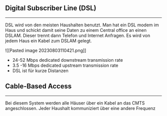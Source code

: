
## Digital Subscriber Line (DSL)
---
DSL wird von den meisten Haushalten benutzt. Man hat ein DSL modem im Haus und schickt damit seine Daten zu einem Central office an einen DSLAM. Dieser trennt dann Telefon und Internet Anfragen. Es wird von jedem Haus ein Kabel zum DSLAM gelegt.

![[Pasted image 20230803110421.png]]

- 24-52 Mbps dedicated downstream transmission rate
- 3.5 -16 Mbps dedicated upstream transmission rate
- DSL ist für kurze Distanzen


## Cable-Based Access
---
Bei diesem System werden alle Häuser über ein Kabel an das CMTS angeschlossen. Jeder Haushalt kommuniziert über eine andere Frequenz